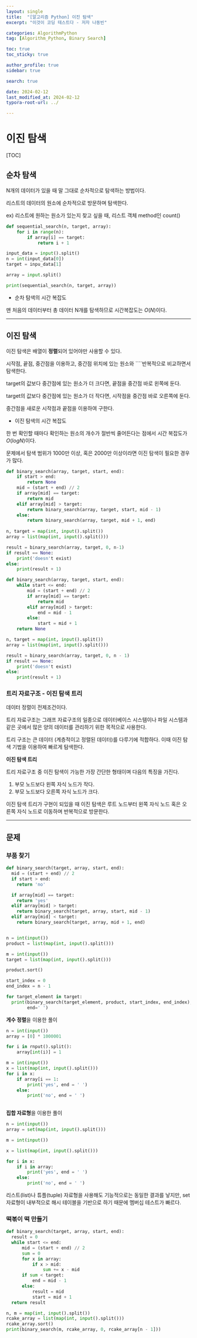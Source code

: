```yaml
---
layout: single
title:  "[알고리즘 Python] 이진 탐색"
excerpt: "이것이 코딩 테스트다 - 저자 나동빈"

categories: AlgorithmPython
tag: [Algorithm_Python, Binary Search]

toc: true
toc_sticky: true

author_profile: true
sidebar: true

search: true

date: 2024-02-12
last_modified_at: 2024-02-12
typora-root-url: ../

---
```


# 이진 탐색

[TOC]



## 순차 탐색

N개의 데이터가 있을 때 말 그대로 순차적으로 탐색하는 방법이다.

리스트의 데이터의 원소에 순차적으로 방문하며 탐색한다. 

ex) 리스트에 원하는 원소가 있는지 찾고 싶을 때, 리스트 객체 method인 count()

```python
def sequential_search(n, target, array):
	for i in range(n):
		if array[i] == target:
			return i + 1

input_data = input().split()
n = int(input_data[0])
target = inpu_data[1]

array = input.split()

print(sequential_search(n, target, array))
```

- 순차 탐색의 시간 복잡도

맨 처음의 데이터부터 총 데이터 N개를 탐색하므로 시간복잡도는 $O(N)$이다.

------





## 이진 탐색

이진 탐색은 배열이 **정렬**되어 있어야만 사용할 수 있다.

시작점, 끝점, 중간점을 이용하고, 중간점 위치에 있는 원소와 ````반복적으로 비교하면서 탐색한다.

target의 값보다 중간점에 있는 원소가 더 크다면, 끝점을 중간점 바로 왼쪽에 둔다.

target의 값보다 중간점에 있는 원소가 더 작다면, 시작점을 중간점 바로 오른쪽에 둔다.

중간점을 새로운 시작점과 끝점을 이용하여 구한다. 

- 이진 탐색의 시간 복잡도 

한 번 확인할 때마다 확인하는 원소의 개수가 절반씩 줄어든다는 점에서 시간 복잡도가 $O(logN)$이다.

문제에서 탐색 범위가 1000만 이상, 혹은 2000만 이상이라면 이진 탐색이 필요한 경우가 많다.

```python
def binary_search(array, target, start, end):
	if start > end:
		return None
	mid = (start + end) // 2
	if array[mid] == target:
		return mid
	elif array[mid] > target:
		return binary_search(array, target, start, mid - 1)
	else:
		return binary_search(array, target, mid + 1, end)
		
n, target = map(int, input().split())
array = list(map(int, input().split()))

result = binary_search(array, target, 0, n-1)
if result == None:
	print('doesn't exist)
else:
	print(result + 1)
```



```python
def binary_search(array, target, start, end): 
	while start <= end:
		mid = (start + end) // 2
		if array[mid] == target:
			return mid
		elif array[mid] > target:
			end = mid - 1
		else:
			start = mid + 1
	return None

n, target = map(int, input().split())
array = list(map(int, input().split()))

result = binary_search(array, target, 0, n - 1)
if result == None:
	print('doesn't exist)
else:
	print(result + 1)
```



### 트리 자료구조 - 이진 탐색 트리

데이터 정렬이 전제조건이다. 

트리 자료구조는 그래프 자료구조의 일종으로 데이터베이스 시스템이나 파일 시스템과 같은 곳에서 많은 양의 데이터를 관리하기 위한 목적으로 사용한다. 

트리 구조는 큰 데이터 (계층적이고 정렬된 데이터)를 다루기에 적합하다.  이때 이진 탐색 기법을 이용하여 빠르게 탐색한다. 



**이진 탐색 트리**

트리 자료구조 중 이진 탐색이 가능한 가장 간단한 형태이며 다음의 특징을 가진다.

1. 부모 노드보다 왼쪽 자식 노드가 작다.
2. 부모 노드보다 오른쪽 자식 노드가 크다.

이진 탐색 트리가 구현이 되있을 때 이진 탐색은 루트 노드부터 왼쪽 자식 노드 혹은 오른쪽 자식 노드로 이동하며 반복적으로 방문한다.

------



## 문제

### 부품 찾기

```python
def binary_search(target, array, start, end):
  mid = (start + end) // 2
  if start > end:
    return 'no'

  if array[mid] == target:
    return 'yes'
  elif array[mid] > target:
    return binary_search(target, array, start, mid - 1)
  elif array[mid] < target:
    return binary_search(target, array, mid + 1, end)


n = int(input())
product = list(map(int, input().split()))

m = int(input())
target = list(map(int, input().split()))

product.sort()

start_index = 0
end_index = n - 1

for target_element in target:
  print(binary_search(target_element, product, start_index, end_index),
        end=' ')

```

**게수 정렬**을 이용한 풀이

```python
n = int(input())
array = [0] * 1000001

for i in rnput().split():
	array[int(i)] = 1

m = int(input())
x = list(map(int, input().split()))
for i in x:
	if array[i == 1:
		print('yes', end = ' ')
	else:
		print('no', end = ' ')
		
```

**집합 자료형**을 이용한 풀이

```python
n = int(input())
array = set(map(int, input().split()))

m = int(input())

x = list(map(int, input().split()))

for i in x:
	if i in array:
		print('yes', end = ' ')
	else:
		print('no', end = ' ')
```

 리스트(list)나 튜플(tuple) 자료형을 사용해도 기능적으로는 동일한 결과를 낳지만, set 자료형이 내부적으로 해시 테이블을 기반으로 하기 때문에 멤버십 테스트가 빠르다.



### 떡볶이 떡 만들기

```python
def binary_search(target, array, start, end):
  result = 0
  while start <= end:
      mid = (start + end) // 2
      sum = 0
      for x in array:
          if x > mid:
              sum += x - mid
      if sum < target:
          end = mid - 1
      else:
          result = mid
          start = mid + 1
  return result

n, m = map(int, input().split())
rcake_array = list(map(int, input().split()))
rcake_array.sort()
print(binary_search(m, rcake_array, 0, rcake_array[n - 1]))


```

